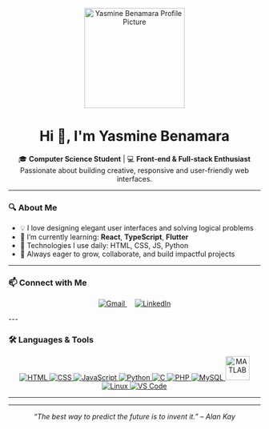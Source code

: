 <p align="center">
  <img src="a990d3c1-55a6-4bad-9182-2fe4ee6606eb.png" width="200" alt="Yasmine Benamara Profile Picture"/>
</p>

<h1 align="center">Hi 👋, I'm <strong>Yasmine Benamara</strong></h1>

<p align="center">
  🎓 <strong>Computer Science Student</strong> | 💻 <strong>Front-end & Full-stack Enthusiast</strong><br>
  Passionate about building creative, responsive and user-friendly web interfaces.
</p>

---

### 🔍 About Me

- 💡 I love designing elegant user interfaces and solving logical problems  
- 🌱 I’m currently learning: **React**, **TypeScript**, **Flutter**  
- 🔧 Technologies I use daily: HTML, CSS, JS, Python  
- 🎯 Always eager to grow, collaborate, and build impactful projects

---

### 📫 Connect with Me
<p align="center">
  <a href="yasminebenamara95@gmail.com" target="_blank">
    <img src="https://img.icons8.com/fluency/48/gmail-new.png" alt="Gmail" title="Send me an email"/>
  </a>
  &nbsp;&nbsp;&nbsp;
  <a href="https://linkedin.com/in/yasmine-ben-amara-4b5b58317" target="_blank">
    <img src="https://img.icons8.com/color/48/linkedin.png" alt="LinkedIn" title="Visit my LinkedIn"/>
  </a>
</p>
---

### 🛠️ Languages & Tools

<p align="center">
  <a href="https://developer.mozilla.org/en-US/docs/Web/HTML" target="_blank">
    <img src="https://img.icons8.com/color/48/000000/html-5--v1.png" alt="HTML"/>
  </a>
  <a href="https://developer.mozilla.org/en-US/docs/Web/CSS" target="_blank">
    <img src="https://img.icons8.com/color/48/000000/css3.png" alt="CSS"/>
  </a>
  <a href="https://developer.mozilla.org/en-US/docs/Web/JavaScript" target="_blank">
    <img src="https://img.icons8.com/color/48/000000/javascript--v1.png" alt="JavaScript"/>
  </a>
  <a href="https://www.python.org/" target="_blank">
    <img src="https://img.icons8.com/color/48/000000/python--v1.png" alt="Python"/>
  </a>
  <a href="https://en.wikipedia.org/wiki/C_(programming_language)" target="_blank">
    <img src="https://img.icons8.com/color/48/000000/c-programming.png" alt="C"/>
  </a>
  <a href="https://www.php.net/" target="_blank">
    <img src="https://img.icons8.com/officel/48/000000/php-logo.png" alt="PHP"/>
  </a>
  <a href="https://www.mysql.com/" target="_blank">
    <img src="https://img.icons8.com/ios-filled/50/000000/mysql-logo.png" alt="MySQL"/>
  </a>
  <a href="https://fr.mathworks.com/products/matlab.html" target="_blank">
    <img src="https://upload.wikimedia.org/wikipedia/commons/2/21/Matlab_Logo.png" width="48" alt="MATLAB"/>
  </a>
  <a href="https://www.linux.org/" target="_blank">
    <img src="https://img.icons8.com/color/48/000000/linux--v1.png" alt="Linux"/>
  </a>
  <a href="https://code.visualstudio.com/" target="_blank">
    <img src="https://img.icons8.com/color/48/000000/visual-studio-code-2019.png" alt="VS Code"/>
  </a>
</p>


---


---

<p align="center"><i>“The best way to predict the future is to invent it.” – Alan Kay</i></p>
